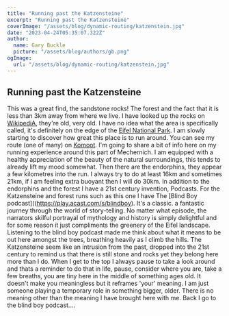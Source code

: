 ```yaml
---
title: "Running past the Katzensteine"
excerpt: "Running past the Katzensteine"
coverImage: "/assets/blog/dynamic-routing/katzenstein.jpg"
date: "2023-04-24T05:35:07.322Z"
author:
  name: Gary Buckle
  picture: "/assets/blog/authors/gb.png"
ogImage:
  url: "/assets/blog/dynamic-routing/katzenstein.jpg"
---
```


## Running past the Katzensteine

This was a great find, the sandstone rocks! The forest and the fact that it is less than 3km away from where we live. I have looked up the rocks on [WikipediA](https://de.wikipedia.org/wiki/Katzensteine), they're old, very old. I have no idea what the area is specifically called, it's definitely on the edge of the [Eifel National Park](https://de.wikipedia.org/wiki/Nationalpark_Eifel). I am slowly starting to discover how great this place is to run around. You can see my route (one of many) on [Komoot](https://www.komoot.com/tour/1070513190).
I'm going to share a bit of info here on my running experience around this part of Mechernich.
I am equipped with a healthy appreciation of the beauty of the natural surroundings, this tends to already lift my mood somewhat. Then there are the endorphins, they appear a few kilometres into the run. I always try to do at least 16km and sometimes 21km, if I am feeling extra buoyant then I will do 30km. In addition to the endorphins and the forest I have a 21st century invention, Podcasts. For the Katzensteine and forest runs such as this one I have The [Blind Boy podcast]((https://play.acast.com/s/blindboy). It's a classic. a fantastic journey through the world of story-telling. No matter what episode, the narrators skilful portrayal of mythology and history is simply delightful and for some reason it just compliments the greenery of the Eifel landscape. Listening to the blind boy podcast made me think about what it means to be out here amongst the trees, breathing heavily as I climb the hills. The Katzensteine seem like an intrusion from the past, dropped into the 21st century to remind us that there is still stone and rocks yet they belong here more than I do. When I get to the top I always pause to take a look around and thats a reminder to do that in life, pause, consider where you are, take a few breaths, you are tiny here in the middle of something ages old. It doesn't make you meaningless but it reframes 'your' meaning. I am just someone playing a temporary role in something bigger, older. There is no meaning other than the meaning I have brought here with me. Back I go to the blind boy podcast....

